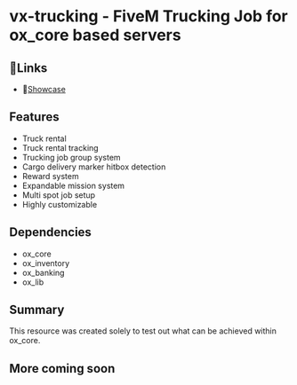 # vx-trucking - FiveM Trucking Job for ox_core based servers

## 🔗Links

- 🎥[Showcase](https://www.youtube.com/watch?v=RqIWhYhAoLE)

## Features

- Truck rental
- Truck rental tracking
- Trucking job group system
- Cargo delivery marker hitbox detection
- Reward system
- Expandable mission system
- Multi spot job setup
- Highly customizable

## Dependencies

- ox_core
- ox_inventory
- ox_banking
- ox_lib

## Summary

This resource was created solely to test out what can be achieved within ox_core.

## More coming soon
